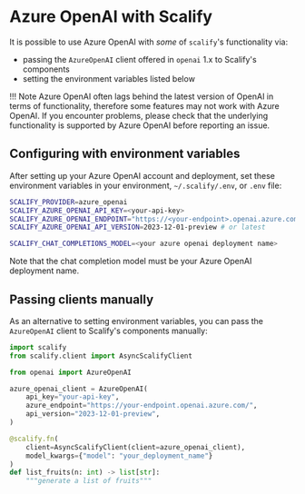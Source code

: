 # Azure OpenAI with Scalify
It is possible to use Azure OpenAI with _some_ of `scalify`'s functionality via:
 - passing the `AzureOpenAI` client offered in `openai` 1.x to Scalify's components
 - setting the environment variables listed below

!!! Note
    Azure OpenAI often lags behind the latest version of OpenAI in terms of functionality, therefore some features may not work with Azure OpenAI. If you encounter problems, please check that the underlying functionality is supported by Azure OpenAI before reporting an issue.

## Configuring with environment variables
After setting up your Azure OpenAI account and deployment, set these environment variables in your environment, `~/.scalify/.env`, or `.env` file:

```bash
SCALIFY_PROVIDER=azure_openai
SCALIFY_AZURE_OPENAI_API_KEY=<your-api-key>
SCALIFY_AZURE_OPENAI_ENDPOINT="https://<your-endpoint>.openai.azure.com/"
SCALIFY_AZURE_OPENAI_API_VERSION=2023-12-01-preview # or latest

SCALIFY_CHAT_COMPLETIONS_MODEL=<your azure openai deployment name>
```

Note that the chat completion model must be your Azure OpenAI deployment name.

## Passing clients manually

As an alternative to setting environment variables, you can pass the `AzureOpenAI` client to Scalify's components manually:

```python
import scalify
from scalify.client import AsyncScalifyClient

from openai import AzureOpenAI

azure_openai_client = AzureOpenAI(
    api_key="your-api-key",
    azure_endpoint="https://your-endpoint.openai.azure.com/",
    api_version="2023-12-01-preview",
)

@scalify.fn(
    client=AsyncScalifyClient(client=azure_openai_client),
    model_kwargs={"model": "your_deployment_name"}
)
def list_fruits(n: int) -> list[str]:
    """generate a list of fruits"""
```